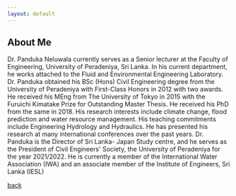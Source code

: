```yaml
---
layout: default
---
```


## About Me

Dr. Panduka Neluwala currently serves as a Senior lecturer at the Faculty of Engineering, University of Peradeniya, Sri Lanka. In his current department, he works attached to the Fluid and Environmental Engineering Laboratory. Dr. Panduka obtained his BSc (Hons) Civil Engineering degree from the University of Peradeniya with First-Class Honors in 2012 with two awards. He received his MEng from The University of Tokyo in 2015 with the Furuichi Kimatake Prize for Outstanding Master Thesis. He received his PhD from the same in 2018. His research interests include climate change, flood prediction and water resource management. His teaching commitments include Engineering Hydrology and Hydraulics. He has presented his research at many international conferences over the past years. Dr. Panduka is the Director of Sri Lanka- Japan Study centre, and he serves as the President of Civil Engineers' Society, the University of Peradeniya for the year 2021/2022. He is currently a member of the International Water Association (IWA) and an associate member of the Institute of Engineers, Sri Lanka (IESL)

[back](./)
